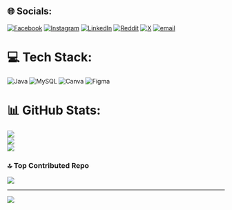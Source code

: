 ## 🌐 Socials:
[![Facebook](https://img.shields.io/badge/Facebook-%231877F2.svg?logo=Facebook&logoColor=white)](https://facebook.com/@johnmikael.23) [![Instagram](https://img.shields.io/badge/Instagram-%23E4405F.svg?logo=Instagram&logoColor=white)](https://instagram.com/@johnmikael__) [![LinkedIn](https://img.shields.io/badge/LinkedIn-%230077B5.svg?logo=linkedin&logoColor=white)](https://linkedin.com/in/johnmikaelevangelistaa@gmail.com) [![Reddit](https://img.shields.io/badge/Reddit-%23FF4500.svg?logo=Reddit&logoColor=white)](https://reddit.com/user/@Kyojurouu) [![X](https://img.shields.io/badge/X-black.svg?logo=X&logoColor=white)](https://x.com/@johnmikael__) [![email](https://img.shields.io/badge/Email-D14836?logo=gmail&logoColor=white)](mailto:johnmikaelevangelistaa@gmail.com) 

# 💻 Tech Stack:
![Java](https://img.shields.io/badge/java-%23ED8B00.svg?style=for-the-badge&logo=openjdk&logoColor=white) ![MySQL](https://img.shields.io/badge/mysql-4479A1.svg?style=for-the-badge&logo=mysql&logoColor=white) ![Canva](https://img.shields.io/badge/Canva-%2300C4CC.svg?style=for-the-badge&logo=Canva&logoColor=white) ![Figma](https://img.shields.io/badge/figma-%23F24E1E.svg?style=for-the-badge&logo=figma&logoColor=white)
# 📊 GitHub Stats:
![](https://github-readme-stats.vercel.app/api?username=Kyojurouu&theme=default_repocard&hide_border=false&include_all_commits=false&count_private=false)<br/>
![](https://nirzak-streak-stats.vercel.app/?user=Kyojurouu&theme=default_repocard&hide_border=false)<br/>
![](https://github-readme-stats.vercel.app/api/top-langs/?username=Kyojurouu&theme=default_repocard&hide_border=false&include_all_commits=false&count_private=false&layout=compact)

### 🔝 Top Contributed Repo
![](https://github-contributor-stats.vercel.app/api?username=Kyojurouu&limit=5&theme=default_repocard&combine_all_yearly_contributions=true)

---
[![](https://visitcount.itsvg.in/api?id=Kyojurouu&icon=0&color=1)](https://visitcount.itsvg.in)

<!-- Proudly created with GPRM ( https://gprm.itsvg.in ) -->
